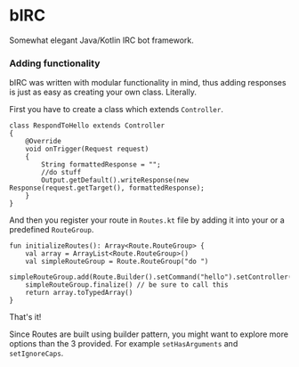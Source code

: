 # bIRC #

Somewhat elegant Java/Kotlin IRC bot framework.

### Adding functionality ###

bIRC was written with modular functionality in mind, thus adding responses 
is just as easy as creating your own class. Literally.

First you have to create a class which extends `Controller`.

```
class RespondToHello extends Controller
{
    @Override
    void onTrigger(Request request)
    {
        String formattedResponse = "";
        //do stuff
        Output.getDefault().writeResponse(new Response(request.getTarget(), formattedResponse);
    }
}
```

And then you register your route in `Routes.kt` file by adding it into 
your or a predefined `RouteGroup`.

```
fun initializeRoutes(): Array<Route.RouteGroup> {
    val array = ArrayList<Route.RouteGroup>()
    val simpleRouteGroup = Route.RouteGroup("do ")
    simpleRouteGroup.add(Route.Builder().setCommand("hello").setController(RespondToHello()).setType(Route.CHANNEL).build())
    simpleRouteGroup.finalize() // be sure to call this
    return array.toTypedArray()
}
```
That's it!

Since Routes are built using builder pattern, you might want to explore more options than the 3 provided. For example `setHasArguments` and `setIgnoreCaps`.
